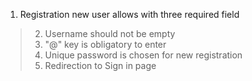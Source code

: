  1. Registration new user allows with three required field
> 2. Username should not be empty
> 3. "@" key is obligatory to enter
> 4. Unique password is chosen for new registration
> 5. Redirection to Sign in page
